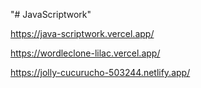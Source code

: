 "# JavaScriptwork" 

https://java-scriptwork.vercel.app/

https://wordleclone-lilac.vercel.app/

https://jolly-cucurucho-503244.netlify.app/
